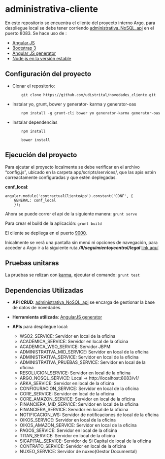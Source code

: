 # administrativa-cliente

En este repositorio se encuentra el cliente del proyecto interno Argo, para despliegue local se debe tener corriendo [administrativa_NoSQL_api](https://github.com/udistrital/administrativa_NoSQL_api)  en el puerto 8083.
Se hace uso de :
* [Angular JS](https://angularjs.org/)
* [Bootstrap 3](https://getbootstrap.com/docs/3.3/)
* [Angular JS generator](https://github.com/fabianLeon/oas)
* [Node.js en la versión estable](https://nodejs.org/en/)

## Configuración del proyecto

* Clonar el repositorio: 
    ```shell 
        git clone https://github.com/udistrital/novedades_cliente.git
    ```
* Instalar yo, grunt, bower y generator- karma y generator-oas
    ```shell 
        npm install -g grunt-cli bower yo generator-karma generator-oas
    ```
* Instalar dependencias
    ```shell 
        npm install
    ```
    ```shell 
        bower install
    ```


## Ejecución del proyecto

Para ejcutar el proyecto localmente se debe verificar en el archivo “config.js”, ubicado en la carpeta app/scripts/services/, que las apis estén correactamente configuradas y que estén deplegadas.

**conf_local**:
```
angular.module('contractualClienteApp').constant('CONF', { 
    GENERAL: conf_local
    });
```
Ahora se puede correr el api de la siguiente manera:
    ```
        grunt serve
    ```

Para crear el build de la aplicación:
    ```
        grunt build
    ```

El cliente se depliega en el puerto [9000](http://localhost:9000). 

Inicalmente se verá una pantalla sin menú ni opciones de navegación, para acceder a Argo ir a la siguiente ruta ***/#/seguimientoycontrol/legal*** [link aquí](http://localhost:9000/#/seguimientoycontrol/legal)


## Pruebas unitaras

La pruebas se relizan con [karma](https://karma-runner.github.io/latest/index.html), ejecutar el comando:
    ```
        grunt test
    ```

## Dependencias Utilizadas

* **API CRUD**: [administrativa_NoSQL_api](https://github.com/udistrital/administrativa_NoSQL_api ) se encarga de gestionar la base de datos de novedades.

* **Herramienta utilizada**: [AngularJS generator](https://github.com/fabianLeon/oas)

* **APIs** para despliegue local:

  * WSO2_SERVICE: Servidor en local de la oficina
  * ACADEMICA_SERVICE: Servidor en local de la oficina
  * ACADEMICA_WSO_SERVICE: Servidor JBPM
  * ADMINISTRATIVA_MID_SERVICE: Servidor en local de la oficina
  * ADMINISTRATIVA_SERVICE: Servidor en local de la oficina
  * ADMINISTRATIVA_PRUEBAS_SERVICE: Servidor en local de la oficina
  * RESOLUCION_SERVICE: Servidor en local de la oficina
  * ARGO_NOSQL_SERVICE: Local -> http://localhost:8083/v1/
  * ARKA_SERVICE: Servidor en local de la oficina
  * CONFIGURACION_SERVICE: Servidor en local de la oficina
  * CORE_SERVICE: Servidor en local de la oficina
  * CORE_AMAZON_SERVICE: Servidor en local de la oficina
  * FINANCIERA_MID_SERVICE: Servidor en local de la oficina
  * FINANCIERA_SERVICE: Servidor en local de la oficina
  * NOTIFICACION_WS: Servidor de notificaciones de local de la oficina
  * OIKOS_SERVICE: Servidor en local de la oficina
  * OIKOS_AMAZON_SERVICE: Servidor en local de la oficina
  * PAGOS_SERVICE: Servidor en local de la oficina
  * TITAN_SERVICE: Servidor en local de la oficina
  * SICAPITAL_SERVICE: Servidor de Si Capital de local de la oficina
  * CONTRATO_SERVICE: Servidor en local de la oficina
  * NUXEO_SERVICE: Servidor de nuxeo(Gestor Documental)

